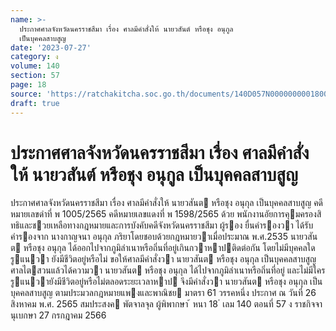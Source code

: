 ```yaml
---
name: >-
  ประกาศศาลจังหวัดนครราชสีมา เรื่อง ศาลมีคำสั่งให้ นายวสันต์ หรือชุง อนุกูล
  เป็นบุคคลสาบสูญ
date: '2023-07-27'
category: ง
volume: 140
section: 57
page: 18
source: 'https://ratchakitcha.soc.go.th/documents/140D057N0000000001800.pdf'
draft: true
---
```


# ประกาศศาลจังหวัดนครราชสีมา เรื่อง ศาลมีคำสั่งให้ นายวสันต์ หรือชุง อนุกูล เป็นบุคคลสาบสูญ

ประกาศศาลจังหวัดนครราชสีมา เรื่อง ศาลมีคําสั่งให้ นายวสันต หรือชุง อนุกุล เป็นบุคคลสาบสูญ คดีหมายเลขดําที่ พ 1005/2565 คดีหมายเลขแดงที่ พ 1598/2565 ด้วย พนักงานอัยการคุมครองสิทธิและชวยเหลือทางกฎหมายและการบังคับคดีจังหวัดนครราชสีมา ผู้รอง ยื่นคํารองวา ได้รับคํารองจาก นางกาญจนา อนุกุล ภริยาโดยชอบด้วยกฎหมายวาเมื่อประมาณ พ.ศ.2535 นายวสันต หรือชุง อนุกุล ได้ออกไปจากภูมิลําเนาหรือถิ่นที่อยู่เกินกวาหาปติดต่อกัน โดยไม่มีบุคคลใดรูแนวา ยังมีชีวิตอยู่หรือไม่ ขอให้ศาลมีคําสั่งวา นายวสันต หรือชุง อนุกุล เป็นบุคคลสาบสูญ ศาลไตสวนแล้วได้ความวา นายวสันต หรือชุง อนุกุล ได้ไปจากภูมิลําเนาหรือถิ่นที่อยู่ และไม่มีใครรูแนวายังมีชีวิตอยู่หรือไม่ตลอดระยะเวลาหาป จึงมีคําสั่งวา นายวสันต หรือชุง อนุกุล เป็นบุคคลสาบสูญ ตามประมวลกฎหมายแพงและพาณิชย มาตรา 61 วรรคหนึ่ง ประกาศ ณ วันที่ 26 สิงหาคม พ.ศ. 2565 สมประสงค พัตจาลจุล ผู้พิพากษา ้ หนา 18 ่ เลม 140 ตอนที่ 57 ง ราชกิจจานุเบกษา 27 กรกฎาคม 2566
